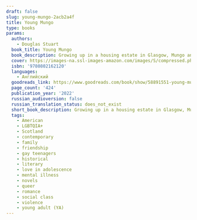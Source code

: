 ```yaml
---
draft: false
slug: young-mungo-2acb2a4f
title: Young Mungo
type: books
params:
  authors:
    - Douglas Stuart
  book_title: Young Mungo
  book_description: Growing up in a housing estate in Glasgow, Mungo and James are born under different stars--Mungo a Protestant and James a Catholic--and they should be sworn enemies if they're to be seen as men at all. Yet against all odds, they become best friends as they find a sanctuary in the pigeon dovecote that James has built for his prize racing birds.As they fall in love, they dream of finding somewhere they belong, while Mungo works hard to hide his true self from all those around him, especially from his big brother Hamish, a local gang leader with a brutal reputation to uphold. And when several months later Mungo's mother sends him on a fishing trip to a loch in Western Scotland with two strange men whose drunken banter belies murky pasts, he will need to summon all his inner strength and courage to try to get back to a place of safety, a place where he and James might still have a future.Imbuing the everyday world of its characters with rich lyricism and giving full voice to people rarely acknowledged in the literary world,Young Mungois a gripping and revealing story about the bounds of masculinity, the divisions of sectarianism, the violence faced by many queer people, and the dangers of loving someone too much.
  cover: https://images-na.ssl-images-amazon.com/images/S/compressed.photo.goodreads.com/books/1637602267i/58891551.jpg
  isbn: '9780802162120'
  languages:
    - Английский
  goodreads_link: https://www.goodreads.com/book/show/58891551-young-mungo
  page_count: '424'
  publication_year: '2022'
  russian_audioversion: false
  russian_translation_status: does_not_exist
  short_book_description: Growing up in a housing estate in Glasgow, Mungo and James are born under different stars--Mungo a Protestant and James a Catholic--and they should be sworn enemies if they're to be seen as men at...
  tags:
    - American
    - LGBTQIA+
    - Scotland
    - contemporary
    - family
    - friendship
    - gay teenagers
    - historical
    - literary
    - love in adolescence
    - mental illness
    - novels
    - queer
    - romance
    - social class
    - violence
    - young adult (YA)
---
```


